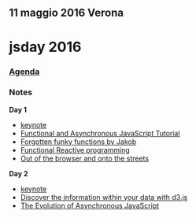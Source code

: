 ## 11 maggio 2016 Verona

# jsday 2016

### [Agenda](http://2016.jsday.it/schedule/)

### Notes
**Day 1**
- [keynote](./keynote-day-1.md)
- [Functional and Asynchronous JavaScript Tutorial](./workshop.md)
- [Forgotten funky functions by Jakob](./forgotten-funky-functions.md)
- [Functional Reactive programming](./functional-reactive-programming.md)
- [Out of the browser and onto the streets](./out-of-the-browser.md)

**Day 2**
- [keynote](./keynote-day-2.md)
- [Discover the information within your data with d3.js](./building-reactive-rchitectures.md)
- [The Evolution of Asynchronous JavaScript](./asynchronous-javascript.md)
